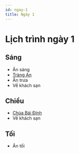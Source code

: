 ```yaml
---
id: ngay-1
title: Ngày 1
---
```


# Lịch trình ngày 1

## Sáng

- Ăn sáng
- [Tràng An](https://goo.gl/maps/LEKEBU3X1qwkxZHt5)
- Ăn trưa
- Về khách sạn


## Chiều

- [Chùa Bái Đính](https://goo.gl/maps/MYyjf22f8hMoe874A)
- Về khách sạn


## Tối

- Ăn tối